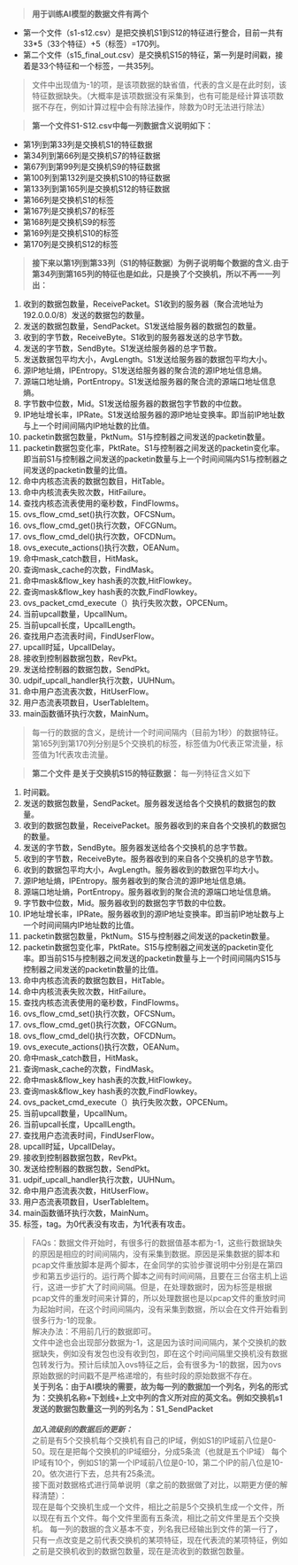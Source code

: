 ﻿> **用于训练AI模型的数据文件有两个**

 - 第一个文件（s1-s12.csv）是把交换机S1到S12的特征进行整合，目前一共有33*5（33个特征）+5（标签）=170列。
 - 第二个文件（s15_final_out.csv）是交换机S15的特征，第一列是时间戳，接着是33个特征和一个标签，一共35列。

 

> 文件中出现值为-1的项，是该项数据的缺省值，代表的含义是在此时刻，该特征数据缺失。（大概率是该项数据没有采集到，也有可能是经计算该项数据不存在，例如计算过程中会有除法操作，除数为0时无法进行除法）

> **第一个文件S1-S12.csv中每一列数据含义说明如下：**

 - 第1列到第33列是交换机S1的特征数据
 - 第34列到第66列是交换机S7的特征数据
 - 第67列到第99列是交换机S9的特征数据
 - 第100列到第132列是交换机S10的特征数据
 - 第133列到第165列是交换机S12的特征数据
 - 第166列是交换机S1的标签
 - 第167列是交换机S7的标签
 - 第168列是交换机S9的标签
 - 第169列是交换机S10的标签
 - 第170列是交换机S12的标签
 

> **接下来以第1列到第33列（S1的特征数据）为例子说明每个数据的含义.由于第34列到第165列的特征也是如此，只是换了个交换机，所以不再一一列出：**

 1. 收到的数据包数量，ReceivePacket。S1收到的服务器（聚合流地址为192.0.0.0/8）发送的数据包的数量。
 2. 发送的数据包数量，SendPacket。S1发送给服务器的数据包的数量。
 3. 收到的字节数，ReceiveByte。S1收到的服务器发送的总字节数。
 4. 发送的字节数，SendByte。S1发送给服务器的总字节数。
 5. 发送数据包平均大小，AvgLength。S1发送给服务器的数据包平均大小。
 6. 源IP地址熵，IPEntropy。S1发送给服务器的聚合流的源IP地址信息熵。
 7. 源端口地址熵，PortEntropy。S1发送给服务器的聚合流的源端口地址信息熵。
 8. 字节数中位数，Mid。S1发送给服务器的数据包字节数的中位数。
 9. IP地址增长率，IPRate。S1发送给服务器的源IP地址变换率。即当前IP地址数与上一个时间间隔内IP地址数的比值。
 10. packetin数据包数量，PktNum。S1与控制器之间发送的packetin数量。
 11. packetin数据包变化率，PktRate。S1与控制器之间发送的packetin变化率。即当前S1与控制器之间发送的packetin数量与上一个时间间隔内S1与控制器之间发送的packetin数量的比值。
 12. 命中内核态流表的数据包数目，HitTable。
 13. 命中内核流表失败次数，HitFailure。
 14. 查找内核态流表使用的毫秒数，FindFlowms。
 15. ovs_flow_cmd_set()执行次数，OFCSNum。
 16. ovs_flow_cmd_get()执行次数，OFCGNum。
 17. ovs_flow_cmd_del()执行次数，OFCDNum。
 18. ovs_execute_actions()执行次数，OEANum。
 19. 命中mask_catch数目，HitMask。
 20. 查询mask_cache的次数，FindMask。
 21. 命中mask&flow_key hash表的次数,HitFlowkey。
 22. 查询mask&flow_key hash表的次数,FindFlowkey。
 23. ovs_packet_cmd_execute（）执行失败次数，OPCENum。
 24. 当前upcall数量，UpcallNum。
 25. 当前upcall长度，UpcallLength。
 26. 查找用户态流表时间，FindUserFlow。
 27. upcall时延，UpcallDelay。
 28. 接收到控制器数据包数，RevPkt。
 29. 发送给控制器的数据包数，SendPkt。
 30. udpif_upcall_handler执行次数，UUHNum。
 31.  命中用户态流表次数，HitUserFlow。
 32. 用户态流表项数目，UserTableItem。
 33. main函数循环执行次数，MainNum。

> 每一行的数据的含义，是统计一个时间间隔内（目前为1秒）的数据特征。<br>第165列到第170列分别是5个交换机的标签，标签值为0代表正常流量，标签值为1代表攻击流量。

>**第二个文件 是关于交换机S15的特征数据：** 每一列特征含义如下
 1. 时间戳。
 2. 发送的数据包数量，SendPacket。服务器发送给各个交换机的数据包的数量。
 3. 收到的数据包数量，ReceivePacket。服务器收到的来自各个交换机的数据包的数量。
 4. 发送的字节数，SendByte。服务器发送给各个交换机的总字节数。
 5. 收到的字节数，ReceiveByte。服务器收到的来自各个交换机的总字节数。
 6. 收到的数据包平均大小，AvgLength。服务器收到的数据包平均大小。
 7. 源IP地址熵，IPEntropy。服务器收到的聚合流的源IP地址信息熵。
 8. 源端口地址熵，PortEntropy。服务器收到的聚合流的源端口地址信息熵。
 9. 字节数中位数，Mid。服务器收到的数据包字节数的中位数。
 10. IP地址增长率，IPRate。服务器收到的源IP地址变换率。即当前IP地址数与上一个时间间隔内IP地址数的比值。
 11. packetin数据包数量，PktNum。S15与控制器之间发送的packetin数量。
 12. packetin数据包变化率，PktRate。S15与控制器之间发送的packetin变化率。即当前S15与控制器之间发送的packetin数量与上一个时间间隔内S15与控制器之间发送的packetin数量的比值。
 13.  命中内核态流表的数据包数目，HitTable。
 14. 命中内核流表失败次数，HitFailure。
 15. 查找内核态流表使用的毫秒数，FindFlowms。
 16. ovs_flow_cmd_set()执行次数，OFCSNum。
 17. ovs_flow_cmd_get()执行次数，OFCGNum。
 18. ovs_flow_cmd_del()执行次数，OFCDNum。
 19. ovs_execute_actions()执行次数，OEANum。
 20. 命中mask_catch数目，HitMask。
 21. 查询mask_cache的次数，FindMask。
 22. 命中mask&flow_key hash表的次数,HitFlowkey。
 23. 查询mask&flow_key hash表的次数,FindFlowkey。
 24. ovs_packet_cmd_execute（）执行失败次数，OPCENum。
 25. 当前upcall数量，UpcallNum。
 26. 当前upcall长度，UpcallLength。
 27. 查找用户态流表时间，FindUserFlow。
 28. upcall时延，UpcallDelay。
 29. 接收到控制器数据包数，RevPkt。
 30. 发送给控制器的数据包数，SendPkt。
 31. udpif_upcall_handler执行次数，UUHNum。
 32.  命中用户态流表次数，HitUserFlow。
 33. 用户态流表项数目，UserTableItem。
 34. main函数循环执行次数，MainNum。
 35. 标签，tag。为0代表没有攻击，为1代表有攻击。
> FAQs：数据文件开始时，有很多行的数据值基本都为-1，这些行数据缺失的原因是相应的时间间隔内，没有采集到数据。原因是采集数据的脚本和pcap文件重放脚本是两个脚本，在金同学的实验步骤说明中分别是在第四步和第五步运行的。运行两个脚本之间有时间间隔，且要在三台宿主机上运行，这进一步扩大了时间间隔。但是，在处理数据时，因为标签是根据pcap文件的重发时间来计算的，所以处理数据也是以pcap文件的重放时间为起始时间，在这个时间间隔内，没有采集到数据，所以会在文件开始看到很多行为-1的现象。<br>解决办法：不用前几行的数据即可。<br>
> 文件中途也会出现部分数据为-1，这是因为该时间间隔内，某个交换机的数据缺失，例如没有发包也没有收到包，即在这个时间间隔里交换机没有数据包转发行为。预计后续加入ovs特征之后，会有很多为-1的数据，因为ovs原始数据的时间戳不是严格递增的，有些时段的原始数据不存在。<br>**关于列名：由于AI模块的需要，故为每一列的数据加一个列名，列名的形式为：交换机名称+下划线+上文中列的含义所对应的英文名。例如交换机s1发送的数据包数量这一列的列名为：S1_SendPacket** <br><br>***加入流级别的数据后的更新：***<br> 之前是有5个交换机每个交换机有自己的IP域，例如S1的IP域前八位是0-50。现在是把每个交换机的IP域细分，分成5条流（也就是五个IP域）
每个IP域有10个，例如S1的第一个IP域前八位是0-10，第二个IP的前八位是10-20。依次进行下去，总共有25条流。<br>
接下面对数据格式进行简单说明（拿之前的数据做了对比，以期更方便的解释清楚）：<br>
现在是每个交换机生成一个文件，相比之前是5个交换机生成一个文件，所以现在有五个文件。每个文件里面有五条流，相比之前文件里是五个交换机。
每一列的数据的含义基本不变，列名我已经输出到文件的第一行了，只有一点改变是之前代表交换机的某项特征，现在代表流的某项特征，例如之前是交换机收到的数据包数量，现在是流收到的数据包数量。
 



